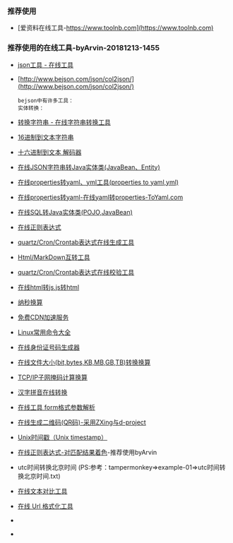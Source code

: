 ### 推荐使用
- [爱资料在线工具-https://www.toolnb.com](https://www.toolnb.com)

### 推荐使用的在线工具-byArvin-20181213-1455
- [json工具 - 在线工具](https://tool.lu/json/)

- [http://www.bejson.com/json/col2json/](http://www.bejson.com/json/col2json/)
    ```
    bejson中有许多工具：
    实体转换：
    ```
- [转换字符串 - 在线字符串转换工具](https://www.convertstring.com/zh_CN/)
- [16进制到文本字符串](https://www.bejson.com/convert/ox2str/)
- [十六进制到文本 解码器](https://www.convertstring.com/zh_CN/EncodeDecode/HexDecode)
- [在线JSON字符串转Java实体类(JavaBean、Entity)](http://www.bejson.com/json2javapojo/new/)
- [在线properties转yaml、yml工具(properties to yaml,yml)](https://www.bejson.com/devtools/properties2yaml/)
- [在线properties转yaml-在线yaml转properties-ToYaml.com](https://www.toyaml.com/index.html)
- [在线SQL转Java实体类(POJO,JavaBean)](http://www.bejson.com/devtools/sql2pojo/)
- [在线正则表达式](http://www.bejson.com/othertools/regex/)
- [quartz/Cron/Crontab表达式在线生成工具](http://www.bejson.com/othertools/cron/)
- [Html/MarkDown互转工具](http://www.bejson.com/convert/html2markdown/)
- [quartz/Cron/Crontab表达式在线校验工具](http://www.bejson.com/othertools/cronvalidate/)
- [在线html转js,js转html](http://www.bejson.com/convert/html_js/)

- [纳秒换算](https://cn.office-converter.com/Nanoseconds-Time-Converter)

- [免费CDN加速服务](https://www.toolfk.com/tool-online-cdnjs)
- [Linux常用命令大全](https://www.toolfk.com/tool-find-linux)


- [在线身份证号码生成器](http://sfz.uzuzuz.com)

- [在线文件大小(bit,bytes,KB,MB,GB,TB)转换换算](http://www.bejson.com/convert/filesize/)

- [TCP/IP子网掩码计算换算](https://www.sojson.com/convert/subnetmask.html)

- [汉字拼音在线转换](https://www.qqxiuzi.cn/zh/pinyin/)

- [在线工具 form格式参数解析](http://coolaf.com/zh/tool/formdatatokv)

- [在线生成二维码(QR码)-采用ZXing与d-project](http://tool.oschina.net/qr)

- [Unix时间戳（Unix timestamp）](http://tool.chinaz.com/Tools/unixtime.aspx)

- [在线正则表达式-对匹配结果着色](http://tool.chinaz.com/regex/)-推荐使用byArvin
- utc时间转换北京时间 (PS:参考：tampermonkey=>example-01=>utc时间转换北京时间.txt)

- [在线文本对比工具](https://www.sojson.com/compare.html)
- [在线 Url 格式化工具](https://t.codekk.com/url-order)
- []()
- []()